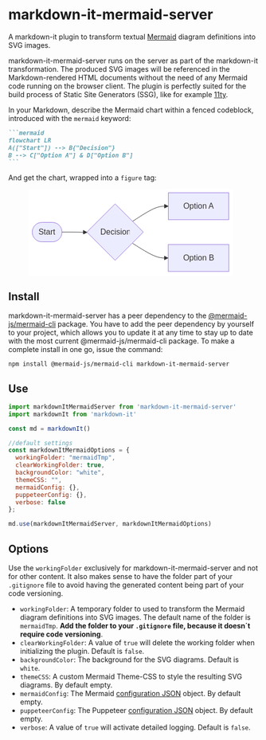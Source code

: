 # markdown-it-mermaid-server

A markdown-it plugin to transform textual [Mermaid](https://mermaid.js.org) diagram definitions into SVG images.

markdown-it-mermaid-server runs on the server as part of the markdown-it transformation. The produced SVG images will be referenced in the Markdown-rendered HTML documents without the need of any Mermaid code running on the browser client. The plugin is perfectly suited for the build process of Static Site Generators (SSG), like for example [11ty](https://www.11ty.dev).

In your Markdown, describe the Mermaid chart within a fenced codeblock, introduced with the `mermaid` keyword:

~~~markdown
```mermaid
flowchart LR
A(["Start"]) --> B{"Decision"}
B --> C["Option A"] & D["Option B"]
```
~~~

And get the chart, wrapped into a `figure` tag:

<figure class="mermaid"><svg aria-roledescription="flowchart-v2" role="graphics-document document" viewBox="0 0 410.96875 174" style="max-width: 410.969px; background-color: white;" class="flowchart" xmlns:xlink="http://www.w3.org/1999/xlink" xmlns="http://www.w3.org/2000/svg" width="100%" id="my-svg"><style>#my-svg{font-family:"trebuchet ms",verdana,arial,sans-serif;font-size:16px;fill:#333;}@keyframes edge-animation-frame{from{stroke-dashoffset:0;}}@keyframes dash{to{stroke-dashoffset:0;}}#my-svg .edge-animation-slow{stroke-dasharray:9,5!important;stroke-dashoffset:900;animation:dash 50s linear infinite;stroke-linecap:round;}#my-svg .edge-animation-fast{stroke-dasharray:9,5!important;stroke-dashoffset:900;animation:dash 20s linear infinite;stroke-linecap:round;}#my-svg .error-icon{fill:#552222;}#my-svg .error-text{fill:#552222;stroke:#552222;}#my-svg .edge-thickness-normal{stroke-width:1px;}#my-svg .edge-thickness-thick{stroke-width:3.5px;}#my-svg .edge-pattern-solid{stroke-dasharray:0;}#my-svg .edge-thickness-invisible{stroke-width:0;fill:none;}#my-svg .edge-pattern-dashed{stroke-dasharray:3;}#my-svg .edge-pattern-dotted{stroke-dasharray:2;}#my-svg .marker{fill:#333333;stroke:#333333;}#my-svg .marker.cross{stroke:#333333;}#my-svg svg{font-family:"trebuchet ms",verdana,arial,sans-serif;font-size:16px;}#my-svg p{margin:0;}#my-svg .label{font-family:"trebuchet ms",verdana,arial,sans-serif;color:#333;}#my-svg .cluster-label text{fill:#333;}#my-svg .cluster-label span{color:#333;}#my-svg .cluster-label span p{background-color:transparent;}#my-svg .label text,#my-svg span{fill:#333;color:#333;}#my-svg .node rect,#my-svg .node circle,#my-svg .node ellipse,#my-svg .node polygon,#my-svg .node path{fill:#ECECFF;stroke:#9370DB;stroke-width:1px;}#my-svg .rough-node .label text,#my-svg .node .label text,#my-svg .image-shape .label,#my-svg .icon-shape .label{text-anchor:middle;}#my-svg .node .katex path{fill:#000;stroke:#000;stroke-width:1px;}#my-svg .rough-node .label,#my-svg .node .label,#my-svg .image-shape .label,#my-svg .icon-shape .label{text-align:center;}#my-svg .node.clickable{cursor:pointer;}#my-svg .root .anchor path{fill:#333333!important;stroke-width:0;stroke:#333333;}#my-svg .arrowheadPath{fill:#333333;}#my-svg .edgePath .path{stroke:#333333;stroke-width:2.0px;}#my-svg .flowchart-link{stroke:#333333;fill:none;}#my-svg .edgeLabel{background-color:rgba(232,232,232, 0.8);text-align:center;}#my-svg .edgeLabel p{background-color:rgba(232,232,232, 0.8);}#my-svg .edgeLabel rect{opacity:0.5;background-color:rgba(232,232,232, 0.8);fill:rgba(232,232,232, 0.8);}#my-svg .labelBkg{background-color:rgba(232, 232, 232, 0.5);}#my-svg .cluster rect{fill:#ffffde;stroke:#aaaa33;stroke-width:1px;}#my-svg .cluster text{fill:#333;}#my-svg .cluster span{color:#333;}#my-svg div.mermaidTooltip{position:absolute;text-align:center;max-width:200px;padding:2px;font-family:"trebuchet ms",verdana,arial,sans-serif;font-size:12px;background:hsl(80, 100%, 96.2745098039%);border:1px solid #aaaa33;border-radius:2px;pointer-events:none;z-index:100;}#my-svg .flowchartTitleText{text-anchor:middle;font-size:18px;fill:#333;}#my-svg rect.text{fill:none;stroke-width:0;}#my-svg .icon-shape,#my-svg .image-shape{background-color:rgba(232,232,232, 0.8);text-align:center;}#my-svg .icon-shape p,#my-svg .image-shape p{background-color:rgba(232,232,232, 0.8);padding:2px;}#my-svg .icon-shape rect,#my-svg .image-shape rect{opacity:0.5;background-color:rgba(232,232,232, 0.8);fill:rgba(232,232,232, 0.8);}#my-svg .label-icon{display:inline-block;height:1em;overflow:visible;vertical-align:-0.125em;}#my-svg .node .label-icon path{fill:currentColor;stroke:revert;stroke-width:revert;}#my-svg :root{--mermaid-font-family:"trebuchet ms",verdana,arial,sans-serif;}</style><g><marker orient="auto" markerHeight="8" markerWidth="8" markerUnits="userSpaceOnUse" refY="5" refX="5" viewBox="0 0 10 10" class="marker flowchart-v2" id="my-svg_flowchart-v2-pointEnd"><path style="stroke-width: 1; stroke-dasharray: 1, 0;" class="arrowMarkerPath" d="M 0 0 L 10 5 L 0 10 z"/></marker><marker orient="auto" markerHeight="8" markerWidth="8" markerUnits="userSpaceOnUse" refY="5" refX="4.5" viewBox="0 0 10 10" class="marker flowchart-v2" id="my-svg_flowchart-v2-pointStart"><path style="stroke-width: 1; stroke-dasharray: 1, 0;" class="arrowMarkerPath" d="M 0 5 L 10 10 L 10 0 z"/></marker><marker orient="auto" markerHeight="11" markerWidth="11" markerUnits="userSpaceOnUse" refY="5" refX="11" viewBox="0 0 10 10" class="marker flowchart-v2" id="my-svg_flowchart-v2-circleEnd"><circle style="stroke-width: 1; stroke-dasharray: 1, 0;" class="arrowMarkerPath" r="5" cy="5" cx="5"/></marker><marker orient="auto" markerHeight="11" markerWidth="11" markerUnits="userSpaceOnUse" refY="5" refX="-1" viewBox="0 0 10 10" class="marker flowchart-v2" id="my-svg_flowchart-v2-circleStart"><circle style="stroke-width: 1; stroke-dasharray: 1, 0;" class="arrowMarkerPath" r="5" cy="5" cx="5"/></marker><marker orient="auto" markerHeight="11" markerWidth="11" markerUnits="userSpaceOnUse" refY="5.2" refX="12" viewBox="0 0 11 11" class="marker cross flowchart-v2" id="my-svg_flowchart-v2-crossEnd"><path style="stroke-width: 2; stroke-dasharray: 1, 0;" class="arrowMarkerPath" d="M 1,1 l 9,9 M 10,1 l -9,9"/></marker><marker orient="auto" markerHeight="11" markerWidth="11" markerUnits="userSpaceOnUse" refY="5.2" refX="-1" viewBox="0 0 11 11" class="marker cross flowchart-v2" id="my-svg_flowchart-v2-crossStart"><path style="stroke-width: 2; stroke-dasharray: 1, 0;" class="arrowMarkerPath" d="M 1,1 l 9,9 M 10,1 l -9,9"/></marker><g class="root"><g class="clusters"/><g class="edgePaths"><path marker-end="url(#my-svg_flowchart-v2-pointEnd)" style="" class="edge-thickness-normal edge-pattern-solid edge-thickness-normal edge-pattern-solid flowchart-link" id="L_A_B_0" d="M67.766,87L71.932,87C76.099,87,84.432,87,92.182,87.07C99.933,87.141,107.099,87.281,110.683,87.351L114.266,87.422"/><path marker-end="url(#my-svg_flowchart-v2-pointEnd)" style="" class="edge-thickness-normal edge-pattern-solid edge-thickness-normal edge-pattern-solid flowchart-link" id="L_B_C_0" d="M209.605,65.449L217.363,60.374C225.122,55.299,240.639,45.15,251.939,40.075C263.24,35,270.323,35,273.865,35L277.406,35"/><path marker-end="url(#my-svg_flowchart-v2-pointEnd)" style="" class="edge-thickness-normal edge-pattern-solid edge-thickness-normal edge-pattern-solid flowchart-link" id="L_B_D_0" d="M209.605,109.551L217.363,114.459C225.122,119.368,240.639,129.184,251.898,134.092C263.156,139,270.156,139,273.656,139L277.156,139"/></g><g class="edgeLabels"><g class="edgeLabel"><g transform="translate(0, 0)" class="label"><foreignObject height="0" width="0"><div style="display: table-cell; white-space: nowrap; line-height: 1.5; max-width: 200px; text-align: center;" class="labelBkg" xmlns="http://www.w3.org/1999/xhtml"><span class="edgeLabel"></span></div></foreignObject></g></g><g class="edgeLabel"><g transform="translate(0, 0)" class="label"><foreignObject height="0" width="0"><div style="display: table-cell; white-space: nowrap; line-height: 1.5; max-width: 200px; text-align: center;" class="labelBkg" xmlns="http://www.w3.org/1999/xhtml"><span class="edgeLabel"></span></div></foreignObject></g></g><g class="edgeLabel"><g transform="translate(0, 0)" class="label"><foreignObject height="0" width="0"><div style="display: table-cell; white-space: nowrap; line-height: 1.5; max-width: 200px; text-align: center;" class="labelBkg" xmlns="http://www.w3.org/1999/xhtml"><span class="edgeLabel"></span></div></foreignObject></g></g></g><g class="nodes"><g transform="translate(37.8828125, 87)" id="flowchart-A-0" class="node default"><rect height="39" width="59.765625" y="-19.5" x="-29.8828125" ry="19.5" rx="19.5" style="" class="basic label-container"/><g transform="translate(-17.5078125, -12)" style="" class="label"><rect/><foreignObject height="24" width="35.015625"><div style="display: table-cell; white-space: nowrap; line-height: 1.5; max-width: 200px; text-align: center;" xmlns="http://www.w3.org/1999/xhtml"><span class="nodeLabel"><p>Start</p></span></div></foreignObject></g></g><g transform="translate(174.4609375, 87)" id="flowchart-B-1" class="node default"><polygon transform="translate(-56.6953125,56.6953125)" class="label-container" points="56.6953125,0 113.390625,-56.6953125 56.6953125,-113.390625 0,-56.6953125"/><g transform="translate(-29.6953125, -12)" style="" class="label"><rect/><foreignObject height="24" width="59.390625"><div style="display: table-cell; white-space: nowrap; line-height: 1.5; max-width: 200px; text-align: center;" xmlns="http://www.w3.org/1999/xhtml"><span class="nodeLabel"><p>Decision</p></span></div></foreignObject></g></g><g transform="translate(342.0625, 35)" id="flowchart-C-3" class="node default"><rect height="54" width="121.3125" y="-27" x="-60.65625" style="" class="basic label-container"/><g transform="translate(-30.65625, -12)" style="" class="label"><rect/><foreignObject height="24" width="61.3125"><div style="display: table-cell; white-space: nowrap; line-height: 1.5; max-width: 200px; text-align: center;" xmlns="http://www.w3.org/1999/xhtml"><span class="nodeLabel"><p>Option A</p></span></div></foreignObject></g></g><g transform="translate(342.0625, 139)" id="flowchart-D-4" class="node default"><rect height="54" width="121.8125" y="-27" x="-60.90625" style="" class="basic label-container"/><g transform="translate(-30.90625, -12)" style="" class="label"><rect/><foreignObject height="24" width="61.8125"><div style="display: table-cell; white-space: nowrap; line-height: 1.5; max-width: 200px; text-align: center;" xmlns="http://www.w3.org/1999/xhtml"><span class="nodeLabel"><p>Option B</p></span></div></foreignObject></g></g></g></g></g></svg></figure>


## Install

markdown-it-mermaid-server has a peer dependency to the [@mermaid-js/mermaid-cli](https://www.npmjs.com/package/@mermaid-js/mermaid-cli/) package. You have to add the peer dependency by yourself to your project, which allows you to update it at any time to stay up to date with the most current @mermaid-js/mermaid-cli package. To make a complete install in one go, issue the command:

`npm install @mermaid-js/mermaid-cli markdown-it-mermaid-server`

## Use

```js
import markdownItMermaidServer from 'markdown-it-mermaid-server'
import markdownIt from 'markdown-it'

const md = markdownIt()

//default settings
const markdownItMermaidOptions = {
  workingFolder: "mermaidTmp",
  clearWorkingFolder: true,
  backgroundColor: "white",
  themeCSS: "",
  mermaidConfig: {},
  puppeteerConfig: {},
  verbose: false
};

md.use(markdownItMermaidServer, markdownItMermaidOptions)
```

## Options

Use the `workingFolder` exclusively for markdown-it-mermaid-server and not for other content. It also makes sense to have the folder part of your `.gitignore` file to avoid having the generated content being part of your code versioning.

- `workingFolder`: A temporary folder to used to transform the Mermaid diagram definitions into SVG images. The default name of the folder is `mermaidTmp`. **Add the folder to your `.gitignore` file, because it doesn´t require code versioning**.
- `clearWorkingFolder`: A value of `true` will delete the working folder when initializing the plugin. Default is `false`.
- `backgroundColor`: The background for the SVG diagrams. Default is `white`.
- `themeCSS`: A custom Mermaid Theme-CSS to style the resulting SVG diagrams. By default empty.
- `mermaidConfig`: The Mermaid [configuration JSON](https://mermaid.js.org/config/schema-docs/config.html) object. By default empty.
- `puppeteerConfig`: The Puppeteer [configuration JSON](https://pptr.dev/guides/configuration) object. By default empty.
- `verbose`: A value of `true` will activate detailed logging. Default is `false`.
